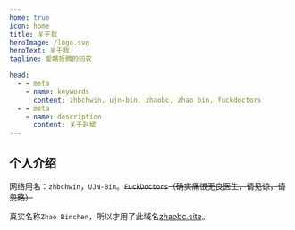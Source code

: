 ```yaml
---
home: true
icon: home
title: 关于我
heroImage: /logo.svg
heroText: 关于我
tagline: 爱瞎折腾的码农

head:
  - - meta
    - name: keywords
      content: zhbchwin, ujn-bin, zhaobc, zhao bin, fuckdoctors
  - - meta
    - name: description
      content: 关于赵斌
---
```


## 个人介绍

网络用名：`zhbchwin`，`UJN-Bin`。~~`FuckDoctors`（确实痛恨无良医生，请见谅，请忽略）~~

真实名称`Zhao Binchen`，所以才用了此域名[zhaobc.site](https://www.zhaobc.site)。

<div style="display: flex;justify-content: center;">
  <iframe :src="$withBase('/zhaobc.site/index.html')" style="border:none;height:auto;width:305px;height:115px;" />
</div>

## 兴趣爱好

<!-- prettier-ignore -->
没啥兴趣爱好，喜欢瞎折腾(ㄒoㄒ)

## 联系方式

- 邮件：[hi@zhaobc.site](mailto:hi@zhaobc.site)
- GitHub: [FuckDoctors](https://github.com/FuckDoctors)
